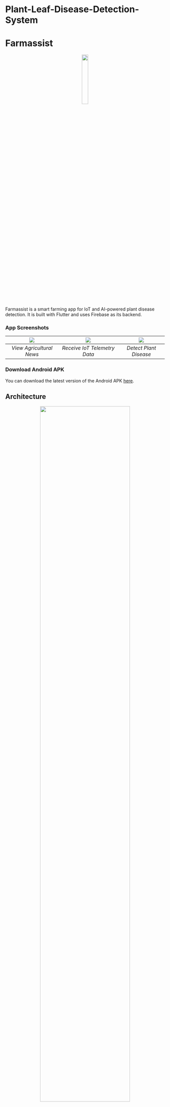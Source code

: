 # Plant-Leaf-Disease-Detection-System
# Farmassist

<p align=center><img src="./docs/img/app_icon.png" width=20% height=20%></p>

Farmassist is a smart farming app for IoT and AI-powered plant disease detection. It is built with Flutter and uses Firebase as its backend.

### App Screenshots

| <img src="./docs/img/view_news.gif"> | <img src="./docs/img/monitor_iot.gif"> | <img src="./docs/img/detect_disease.gif"> |
| :----------------------------------: | :------------------------------------: | :---------------------------------------: |
|       _View Agricultural News_       |      _Receive IoT Telemetry Data_      |          _Detect Plant Disease_           |

### Download Android APK

You can download the latest version of the Android APK [here](https://github.com/farmassistX/farmassist/releases/tag/v1.0.21).

## Architecture

<p align=center><img src="./docs/img/architecture.png" width=75% height=75%></p>
<p align="center"><i>Architecture Diagram of Farmassist</i></p>

The above illustration shows a high level overview of the Farmassist project. Farmassist consists of 3 subsystems:

- [Farm Management Subsystem](#farm-management): Users can view agricultural news and manage planting and harvesting data.
- [IoT Monitoring Subsystem](#iot-monitoring): Users can view IoT telemetry data from the farm in the form of charts and receive alert notifications for abnormal telemetry data.
- [Plant Disease Detection Subsystem](#plant-disease-detection): Users can take a picture of a diseased plant via camera to detect the disease type.

The backend services used are as follows:

- [Firebase Authentication](https://firebase.google.com/products/auth)
- [Cloud Firestore](https://firebase.google.com/products/firestore)
- [Realtime Database](https://firebase.google.com/products/realtime-database)
- [Cloud Functions](https://firebase.google.com/products/functions)
- [Cloud Messaging](https://firebase.google.com/products/cloud-messaging)
- [Google Cloud AutoML Vision](https://cloud.google.com/automl)

The following sections explain more detail about the services and components used by the corresponding subsystems.

## Authentication and User Profile

The signup and login flow of Farmassist is developed using the [Bloc](https://bloclibrary.dev/#/) library and Firebase Authentication. After a user signs up successfully, the user data will be stored in the data model of Cloud Firestore as shown below:

```
{
  "users": { // "users" collection
    "4lbwvicymz71LfY9POHZ": { // "userId" document
      "id": "4lbwvicymz71LfY9POHZ",
      "email": "example@farmassist.com",
      "displayName": "Jack",
      "tokens": [ ... ] // used by Cloud Messaging
    },
    "4DkFgqNdjZnEh78YmsE3": { ... },
    // more "userId" documents
  }
}
```

## Farm Management

Cloud Firestore, a NoSQL, document-oriented database, is used to store farm management data using key-value pairs. In Cloud Firestore, each collection consists of a number of documents in which each document can store a number of subcollections.

There are 2 types of farm management data stored: **planting data** and **harvesting data**. An example of the data model for harvesting data is shown below:

```
{
  "planting": { // "planting" collection
    "4lbwvicymz71LfY9POHZ": { // "userId" document
      "months": { // "months" subcollection
        "jan": { // "jan" document
          "plantName": "tomato",
          "noOfPlants": "100",
          "plantDate": "25-03-2021",
          "estimatedHarvestWeek": "9",
          "harvestDate": "25-5-2021",
          "harvested": true
        },
        "feb": { ... } // "feb" document
        // more documents for the remaining months
      }
    },
    // more "userId" documents
  }
}
```

Under farm management, 2 extra APIs are used:

- [News API](https://newsapi.org/docs/endpoints/top-headlines) is used to fetch top headlines for science category.
- [OpenWeather API](https://openweathermap.org/current) is used to obtain weather data of the farm location.

## IoT Monitoring

Realtime Database acts as a repository of IoT telemetry data that performs data synchronization with the Farmassist app. The overall process of IoT monitoring is described as follows:

1. When new telemetry data is stored in Realtime Database, Cloud Functions will be triggered.
2. Cloud Functions execute a function to check for abnormal values in the received telemetry data.
3. If abnormal values exist, Cloud Functions will call Cloud Messaging service to send an alert notification to the relevant app user, which is identified by a unique token.

5 types of telemetry data are stored as JSON objects in Realtime Database:

- Air Humidity (%)
- Air Temperature (°C)
- Soil Moisture (%)
- Soil pH (pH)
- Soil Salinity (Millisiemens/cm)

Each telemetry data is stored as a key-value pair of timestamp and value. An example of the data model for telemetry data is shown below:

```
{
  "telemetry_data": {
    "4lbwvicymz71LfY9POHZ": { // userId
      "humidity": {
        "1617979596947": "56.64", // timestamp: value
        "1617979596949": "55.89",
        // more values
      },
      "moisture": { ... },
      "pH": { ... },
      "salinity": { ... },
      "temperature": { ... }
    },
    // more telemetry data from other users
  }
}
```

For demonstration purpose, a minimal IoT device simulator is built to send telemetry data to Realtime Database. For more information, you can refer to [Farmassist IoT Device Simulator](https://github.com/farmassistX/farmassist-iot-device-simulator).

The code for Cloud Functions can be found in [Farmassist Firebase](https://github.com/farmassistX/farmassist-firebase).

## Plant Disease Detection

A plant disease detection model was trained using Google Cloud AutoML Vision. The training dataset is a subset of [PlantVillage dataset from Mendeley Data](https://data.mendeley.com/datasets/tywbtsjrjv/1). A total of 2,941 diseased plant images that consists of 6 disease categories were used:

- Corn Common Rust (500 images)
- Corn Gray Leaf Spot (441 images)
- Potato Early Blight (500 images)
- Strawberry Leaf Scorch (500 images)
- Tomato Leaf Mold (500 images)
- Tomato Mosaic Virus (500 images)

After training, the model was exported as a [TensorFlow Lite](https://www.tensorflow.org/lite) model, which is suitable to be run on a mobile device. You can find the trained model [here](/assets/model.tflite).

## Flutter Packages Used

Some of the useful Flutter packages used in the Farmassist app are listed in the table below. Refer to [pubspec.yaml](pubspec.yaml) for the complete package information.

|                                                                     Package                                                                     | Functions                                                                                                                                       |
| :---------------------------------------------------------------------------------------------------------------------------------------------: | ----------------------------------------------------------------------------------------------------------------------------------------------- |
|                                                  [Provider](https://pub.dev/packages/provider)                                                  | A simple state management tool                                                                                                                  |
| [bloc](https://bloclibrary.dev/#/) and [flutter_bloc](https://pub.dev/documentation/flutter_bloc/latest/flutter_bloc/flutter_bloc-library.html) | A state management library implemented using [BLoC](https://www.raywenderlich.com/4074597-getting-started-with-the-bloc-pattern) design pattern |
|                                                  [fl_chart](https://pub.dev/packages/fl_chart)                                                  | A powerful Flutter chart library with beautiful UI                                                                                              |
|                                                 [getwidget](https://pub.dev/packages/getwidget)                                                 | A Flutter UI library with 1000+ pre-made UI components                                                                                          |

## Setup

Things to do if you want to fork or contribute to the project.

1. [Create a Firebase project and add Firebase to your Flutter app](https://firebase.google.com/docs/flutter/setup?platform=android).
2. Refer to [Farmassist IoT Device Simulator](https://github.com/farmassistX/farmassist-iot-device-simulator) to see how fake telemetery data can be sent to Realtime Database.
3. Refer to [Farmassist Firebase](https://github.com/farmassistX/farmassist-firebase) for the Cloud Functions code that call Cloud Messaging service.
4. Refer to [Edge Device Model Quickstart](https://cloud.google.com/vision/automl/docs/edge-quickstart) if you want to train your own model for plant disease detection.
5. Refer to [CI/CD for Flutter Apps Using GitHub Actions](https://betterprogramming.pub/ci-cd-for-flutter-apps-using-github-actions-b833f8f7aac) to set up a workflow that can release an APK for your Flutter app whenever someone pushes the code to GitHub. Instead of using `push` event, I set up a manual trigger with `workflow_dispatch` event.

## References

- [GitHub: Farmassist IoT Device Simulator](https://github.com/farmassistX/farmassist-iot-device-simulator)
- [GitHub: Farmassist Firebase](https://github.com/farmassistX/farmassist-firebase)
- [Bloc: Flutter Firebase Login Tutorial](https://bloclibrary.dev/#/flutterfirebaselogintutorial)
- [FlutterFire: Cloud Messaging Usage](https://firebase.flutter.dev/docs/messaging/usage)
- [Google Cloud AutoML Vision: Edge Device Model Quickstart](https://cloud.google.com/vision/automl/docs/edge-quickstart)
- [Medium: AutoML Vision—How To Train Your Model?](https://towardsdatascience.com/automl-vision-how-to-train-your-model-c7e887051453)
- [Medium: CI/CD for Flutter Apps Using GitHub Actions](https://betterprogramming.pub/ci-cd-for-flutter-apps-using-github-actions-b833f8f7aac)
- [GitHub: Farmsmart Flutter App](https://github.com/farmsmart/farmsmart-flutter)
- [GitHub: Best Flutter UI Templates](https://github.com/mitesh77/Best-Flutter-UI-Templates)
